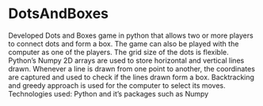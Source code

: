 # DotsAndBoxes
Developed Dots and Boxes game in python that allows two or more players to connect dots and form a box. The game can also be played with the computer as one of the players. The grid size of the dots is flexible. Python’s Numpy 2D arrays are used to store horizontal and vertical lines drawn. Whenever a line is drawn from one point to another, the coordinates are captured and used to check if the lines drawn form a box. Backtracking and greedy approach is used for the computer to select its moves.
Technologies used: Python and it’s packages such as Numpy
